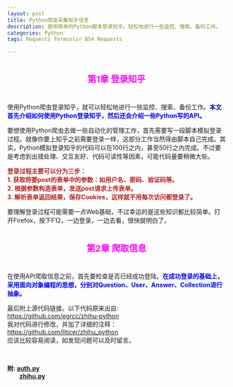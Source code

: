 ```yaml
---
layout: post
title: Python爬虫采集知乎信息
description: 使用简单的Python脚本登录知乎，轻松地进行一些监控、搜索、备份工作。
categories: Python
tags: Requests Termcolor BS4 Requests

---
```



<p style="font-weight:700;font-size:20px;color:Magenta;text-align:center;padding:20px 0">第1章  登录知乎</p>

<p>
使用Python爬虫登录知乎，就可以轻松地进行一些监控、搜索、备份工作。<font color="blue"><strong>本文首先介绍如何使用Python登录知乎，然后还会介绍一些Python写的API。
</strong></font>
</p>


<p>
要想使用Python爬虫去做一些自动化的管理工作，首先需要写一段脚本模拟登录过程。就像你要上知乎之前需要登录一样，这部分工作当然得由脚本自己完成。其实，Python模拟登录知乎的代码可以在100行之内，甚至50行之内完成。不过要是考虑到出错处理、交互友好、代码可读性等因素，可能代码量要稍微大些。
</p>


<p>
<font color="#B22222"><strong>
登录过程主要可以分为三步：<br/>
1. 获取将要post的表单中的参数：如用户名、密码、验证码等。<br/>
2. 根据参数构造表单，发送post请求上传表单。<br/>
3. 解析表单返回结果，保存Cookies，这样就不用每次访问都登录了。<br/>
</strong></font>
</p>
要理解登录过程可能需要一点Web基础，不过幸运的是这些知识都比较简单。打开Firefox，按下F12，一边登录，一边去看，很快就明白了。



<p style="font-weight:700;font-size:20px;color:Magenta;text-align:center;padding:20px 0">第2章  爬取信息</p>

<p>
在使用API爬取信息之前，首先要检查是否已经成功登陆。<font color="blue"><strong>在成功登录的基础上，采用面向对象编程的思想，分别对Question、User、Answer、Collection进行抽象。
</strong></font>
</p>



最后附上源代码链接。以下代码原来出自: <br/>
<https://github.com/egrcc/zhihu-python> <br/>
我对代码进行修改，并加了详细的注释：<br/>
<https://github.com/liticer/zhihu_python> <br/>
应该比较容易阅读，如发现问题可以及时留言。
<p/>
<br/>

<strong>附: <a href="{{ site.BASE_PATH}}/assets/source/auth.py" download>auth.py</a> </strong><br/>
<strong>&ensp;&ensp;&ensp;&ensp;<a href="{{ site.BASE_PATH}}/assets/source/zhihu.py" download>zhihu.py</a> </strong>
